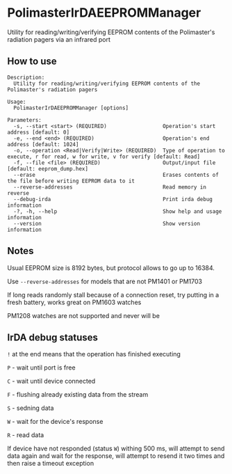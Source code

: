# PolimasterIrDAEEPROMManager
Utility for reading/writing/verifying EEPROM contents of the Polimaster's radiation pagers via an infrared port

## How to use
```
Description:
  Utility for reading/writing/verifying EEPROM contents of the Polimaster's radiation pagers

Usage:
  PolimasterIrDAEEPROMManager [options]

Parameters:
  -s, --start <start> (REQUIRED)                  Operation's start address [default: 0]
  -e, --end <end> (REQUIRED)                      Operation's end address [default: 1024]
  -o, --operation <Read|Verify|Write> (REQUIRED)  Type of operation to execute, r for read, w for write, v for verify [default: Read]
  -f, --file <file> (REQUIRED)                    Output/input file [default: eeprom_dump.hex]
  --erase                                         Erases contents of the file before writing EEPROM data to it
  --reverse-addresses                             Read memory in reverse
  --debug-irda                                    Print irda debug information
  -?, -h, --help                                  Show help and usage information
  --version                                       Show version information
```

## Notes
Usual EEPROM size is 8192 bytes, but protocol allows to go up to 16384.

Use `--reverse-addresses` for models that are not PM1401 or PM1703

If long reads randomly stall because of a connection reset, try putting in a fresh battery, works great on PM1603 watches

PM1208 watches are not supported and never will be

## IrDA debug statuses
`!` at the end means that the operation has finished executing

`P` - wait until port is free

`C` - wait until device connected

`F` - flushing already existing data from the stream

`S` - sedning data

`W` - wait for the device's response

`R` - read data 

If device have not responded (status `W`) withing 500 ms, will attempt to send data again and wait for the response, will attempt to resend it two times and then raise a timeout exception
